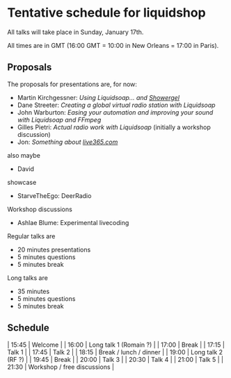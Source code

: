Tentative schedule for liquidshop
=================================

All talks will take place in Sunday, January 17th.

All times are in GMT (16:00 GMT = 10:00 in New Orleans = 17:00 in Paris).

Proposals
---------

The proposals for presentations are, for now:

- Martin Kirchgessner: _Using Liquidsoap... and [Showergel](https://github.com/martinkirch/showergel)_
- Dane Streeter: _Creating a global virtual radio station with Liquidsoap_
- John	Warburton: _Easing your automation and improving your sound with Liquidsoap and FFmpeg_
- Gilles Pietri: _Actual radio work with Liquidsoap_ (initially a workshop discussion)
- Jon: _Something about [live365.com](http://live365.com)_

also maybe

- David

showcase

- StarveTheEgo: DeerRadio

Workshop discussions

- Ashlae Blume: Experimental livecoding

Regular talks are

- 20 minutes presentations
- 5 minutes questions
- 5 minutes break

Long talks are

- 35 minutes
- 5 minutes questions
- 5 minutes break

Schedule
--------

| 15:45 | Welcome |
| 16:00 | Long talk 1 (Romain ?) |
| 17:00 | Break |
| 17:15 | Talk 1 |
| 17:45 | Talk 2 |
| 18:15 | Break / lunch / dinner |
| 19:00 | Long talk 2 (RF ?) |
| 19:45 | Break |
| 20:00 | Talk 3 |
| 20:30 | Talk 4 |
| 21:00 | Talk 5 |
| 21:30 | Workshop / free discussions |
